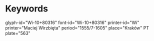 # Keywords
glyph-id="Wi-10+80316"
font-id="Wi-10+80316"
printer-id="Wi"
printer="Maciej Wirzbięta"
period="1555/7-1605"
place="Kraków"
PT plate="563"
